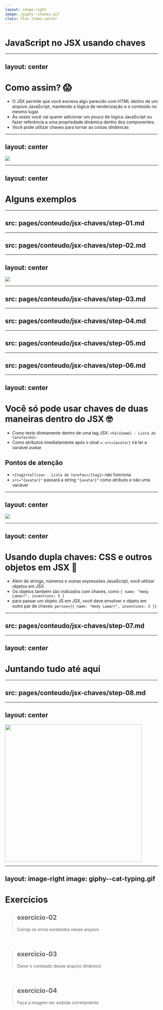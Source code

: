 ```yaml
---
layout: image-right
image: /giphy--chaves.gif
class: flex items-center
---
```


# JavaScript no JSX usando chaves

---
layout: center
---

# Como assim? 😱

- O JSX permite que você escreva algo parecido com HTML dentro de um arquivo JavaScript, mantendo a lógica de renderização e o conteúdo no mesmo lugar.
- Às vezes você vai querer adicionar um pouco de lógica JavaScript ou fazer referência a uma propriedade dinâmica dentro dos componentes.
- Você pode utilizar chaves para tornar as coisas dinâmicas

---
layout: center
---

![](/giphy--seu-madruga.gif)

---
layout: center
---

# Alguns exemplos

---
src: pages/conteudo/jsx-chaves/step-01.md
---

---
src: pages/conteudo/jsx-chaves/step-02.md
---

---
layout: center
---

![](/giphy--chapolin-feio.gif)

---
src: pages/conteudo/jsx-chaves/step-03.md
---

---
src: pages/conteudo/jsx-chaves/step-04.md
---

---
src: pages/conteudo/jsx-chaves/step-05.md
---

---
src: pages/conteudo/jsx-chaves/step-06.md
---

---
layout: center
---

# Você só pode usar chaves de duas maneiras dentro do JSX 🤓

- Como texto diretamente dentro de uma tag JSX: `<h1>{name} - Lista de tarefas<h1>`
- Como atributos imediatamente após o sinal `=`: `src={avatar}` irá ler a variável avatar

## Pontos de atenção

- `<{tag}>Yallison - Lista de tarefas</{tag}>` não funciona
- `src="{avatar}"` passará a string `"{avatar}"` como atributo e não uma variável

---
layout: center
---

![](/giphy--kiko.gif)

---
layout: center
---

# Usando dupla chaves: CSS e outros objetos em JSX 🤡

- Além de strings, números e outras expressões JavaScript, você utilizar objetos em JSX. 
- Os objetos também são indicados com chaves, como `{ name: "Hedy Lamarr", inventions: 5 }`
- para passar um objeto JS em JSX, você deve envolver o objeto em outro par de chaves: `person={{ name: "Hedy Lamarr", inventions: 5 }}`

---
src: pages/conteudo/jsx-chaves/step-07.md
---

---
layout: center
---

# Juntando tudo até aqui

---
src: pages/conteudo/jsx-chaves/step-08.md
---

---
layout: center
---

<img src="/example--sumitomo.png" style="height: 450px" />

---
layout: image-right
image: giphy--cat-typing.gif
---

# Exercícios



> ## exercicio-02
> 
> Corrija os erros existentes nesse arquivo

<br />

> ## exercicio-03
> 
> Deixe o conteúdo desse arquivo dinâmico

<br />

> ## exercicio-04
> 
> Faça a imagem ser exibida corretamente

<!-- 
- https://gist.github.com/drianoaz/78145700ae0e1391c48bab8839286243
- https://gist.github.com/drianoaz/baf66cf0d03ad3739a32dfe574a951f8
- https://gist.github.com/drianoaz/0b28c9df9bf8cf64674a6d9afe6e0432
-->